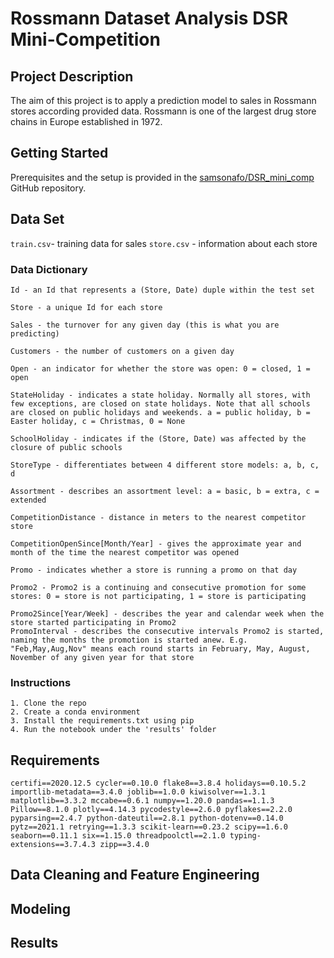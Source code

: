 # Rossmann Dataset Analysis DSR Mini-Competition

## Project Description

The aim of this project is to apply a prediction model to sales in Rossmann stores according provided data. Rossmann is one of the largest drug store chains in Europe established in 1972. 

## Getting Started

Prerequisites and the setup is provided in the [samsonafo/DSR_mini_comp](https://github.com/samsonafo/DSR_mini-comp) GitHub repository. 

## Data Set

`train.csv`- training data for sales
`store.csv` - information about each store

### Data Dictionary
```
Id - an Id that represents a (Store, Date) duple within the test set

Store - a unique Id for each store

Sales - the turnover for any given day (this is what you are predicting)

Customers - the number of customers on a given day

Open - an indicator for whether the store was open: 0 = closed, 1 = open

StateHoliday - indicates a state holiday. Normally all stores, with few exceptions, are closed on state holidays. Note that all schools are closed on public holidays and weekends. a = public holiday, b = Easter holiday, c = Christmas, 0 = None

SchoolHoliday - indicates if the (Store, Date) was affected by the closure of public schools

StoreType - differentiates between 4 different store models: a, b, c, d

Assortment - describes an assortment level: a = basic, b = extra, c = extended

CompetitionDistance - distance in meters to the nearest competitor store

CompetitionOpenSince[Month/Year] - gives the approximate year and month of the time the nearest competitor was opened

Promo - indicates whether a store is running a promo on that day

Promo2 - Promo2 is a continuing and consecutive promotion for some stores: 0 = store is not participating, 1 = store is participating

Promo2Since[Year/Week] - describes the year and calendar week when the store started participating in Promo2
PromoInterval - describes the consecutive intervals Promo2 is started, naming the months the promotion is started anew. E.g. "Feb,May,Aug,Nov" means each round starts in February, May, August, November of any given year for that store

```

### Instructions
```
1. Clone the repo
2. Create a conda environment
3. Install the requirements.txt using pip
4. Run the notebook under the 'results' folder
```

## Requirements

`certifi==2020.12.5
cycler==0.10.0
flake8==3.8.4
holidays==0.10.5.2
importlib-metadata==3.4.0
joblib==1.0.0
kiwisolver==1.3.1
matplotlib==3.3.2
mccabe==0.6.1
numpy==1.20.0
pandas==1.1.3
Pillow==8.1.0
plotly==4.14.3
pycodestyle==2.6.0
pyflakes==2.2.0
pyparsing==2.4.7
python-dateutil==2.8.1
python-dotenv==0.14.0
pytz==2021.1
retrying==1.3.3
scikit-learn==0.23.2
scipy==1.6.0
seaborn==0.11.1
six==1.15.0
threadpoolctl==2.1.0
typing-extensions==3.7.4.3
zipp==3.4.0`


## Data Cleaning and Feature Engineering

## Modeling

## Results



